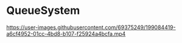 # QueueSystem

https://user-images.githubusercontent.com/69375249/199084419-a6cf4952-01cc-4bd8-b107-f25924a4bcfa.mp4
